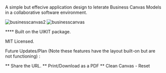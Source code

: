 A simple but effecive application design to Ieterate Business Canvas Models in a collaborative software environment.

![businesscanvas2](https://cloud.githubusercontent.com/assets/23016977/21630590/b92a1554-d22a-11e6-8d22-d2d86d90310a.jpg)
![businesscanvas](https://cloud.githubusercontent.com/assets/23016977/21630591/ba9a9076-d22a-11e6-93ec-b07645fa8e10.jpg)

**** Built on the UIKIT package. 


MIT Licensed. 


Future Updates/Plan (Note these features have the layout built-on but are not functioning) :


** Share the URL.
** Print/Download as a PDF
** Clean Canvas - Reset
